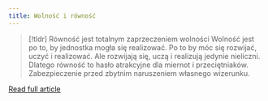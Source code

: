 ```yaml
---
title: Wolność i równość
---
```


> [!tldr] Równość jest totalnym zaprzeczeniem wolności
> Wolność jest po to, by jednostka mogła się realizować. Po to by móc się rozwijać, uczyć i realizować. Ale rozwijają się, uczą i realizują jedynie nieliczni.
> Dlatego równość to hasło atrakcyjne dla miernot i przeciętniaków. Zabezpieczenie przed zbytnim naruszeniem własnego wizerunku.

[Read full article](https://zenjaskiniowca.pl/wolnosc-i-rownosc/)